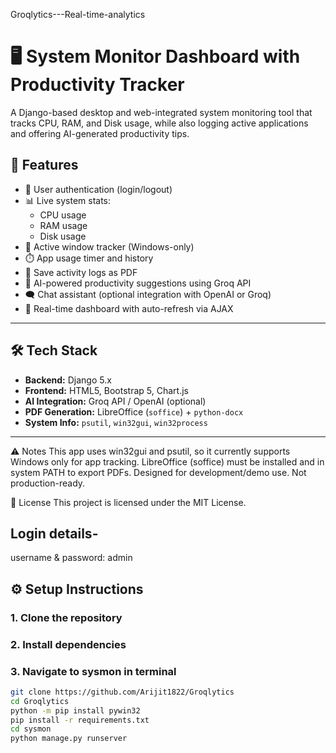 Groqlytics---Real-time-analytics

# 🖥️ System Monitor Dashboard with Productivity Tracker

A Django-based desktop and web-integrated system monitoring tool that tracks CPU, RAM, and Disk usage, while also logging active applications and offering AI-generated productivity tips.

## 🚀 Features

- 🔐 User authentication (login/logout)
- 📊 Live system stats:
  - CPU usage
  - RAM usage
  - Disk usage
- 📌 Active window tracker (Windows-only)
- ⏱️ App usage timer and history
- 📃 Save activity logs as PDF
- 🧠 AI-powered productivity suggestions using Groq API
- 🗨️ Chat assistant (optional integration with OpenAI or Groq)
- 🧪 Real-time dashboard with auto-refresh via AJAX

---

## 🛠️ Tech Stack

- **Backend:** Django 5.x
- **Frontend:** HTML5, Bootstrap 5, Chart.js
- **AI Integration:** Groq API / OpenAI (optional)
- **PDF Generation:** LibreOffice (`soffice`) + `python-docx`
- **System Info:** `psutil`, `win32gui`, `win32process`

---

⚠️ Notes
This app uses win32gui and psutil, so it currently supports Windows only for app tracking.
LibreOffice (soffice) must be installed and in system PATH to export PDFs.
Designed for development/demo use. Not production-ready.

📝 License
This project is licensed under the MIT License.

## Login details-
username & password: admin

## ⚙️ Setup Instructions

### 1. Clone the repository
### 2. Install dependencies
### 3. Navigate to sysmon in terminal
```bash
git clone https://github.com/Arijit1822/Groqlytics
cd Groqlytics
python -m pip install pywin32 
pip install -r requirements.txt
cd sysmon
python manage.py runserver



